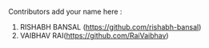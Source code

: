 Contributors add your name here :

1. RISHABH BANSAL (https://github.com/rishabh-bansal)
2. VAIBHAV RAI(https://github.com/RaiVaibhav)
